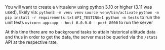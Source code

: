 You will want to create a virtualenv using python 3.10 or higher (3.11 was used), likely via:
```python3 -m venv venv```
```source venv/bin/activate```
```python -m pip install -r requirements.txt```
```API_TESTING=1 python -m tests``` to run the unit tests
```uvicorn app:app --host 0.0.0.0 --port 8000``` to run the server


At this time there are no background tasks to attain historical altitude data and thus in order to get the data, the server must be queried via the `/stats` API at the respective rate.

